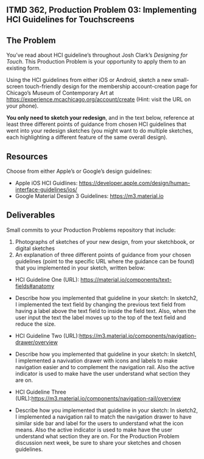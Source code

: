 ## ITMD 362, Production Problem 03: Implementing HCI Guidelines for Touchscreens

## The Problem

You’ve read about HCI guideline’s throughout Josh Clark’s *Designing for Touch*. This Production
Problem is your opportunity to apply them to an existing form.

Using the HCI guidelines from either iOS or Android, sketch a new small-screen touch-friendly design
for the membership account-creation page for Chicago’s Museum of Contemporary Art at https://experience.mcachicago.org/account/create (Hint: visit the URL on your phone).

**You only need to sketch your redesign**, and in the text below, reference at least three different
points of guidance from chosen HCI guidelines that went into your redesign sketches (you might
want to do multiple sketches, each highlighting a different feature of the same overall design).

## Resources

Choose from either Apple’s or Google’s design guidelines:

* Apple iOS HCI Guidlines:
  https://developer.apple.com/design/human-interface-guidelines/ios/
* Google Material Design 3 Guidelines:
  https://m3.material.io

## Deliverables

Small commits to your Production Problems repository that include:

1. Photographs of sketches of your new design, from your sketchbook, or digital sketches
2. An explanation of three different points of guidance from your chosen guidelines (point to the
   specific URL where the guidance can be found) that you implemented in your sketch, written below:

* HCI Guideline One (URL): https://material.io/components/text-fields#anatomy
* Describe how you implemented that guideline in your sketch:
In sketch2, I implemented the text field by changing the previous text field from having a label above the text field to inside the field text.
Also, when the user input the text the label moves up to the top of the text field and reduce the size.

* HCI Guideline Two (URL):https://m3.material.io/components/navigation-drawer/overview
* Describe how you implemented that guideline in your sketch:
In sketch1, I implemented a navivation drawer with icons and labels to make navigation easier and to complement the navigation rail.
Also the active indicator is used to make have the user understand what section they are on. 
* HCI Guideline Three (URL):https://m3.material.io/components/navigation-rail/overview
* Describe how you implemented that guideline in your sketch:
In sketch2, I implemented a navigation rail to match the navigation drawer to have similar side bar and label for the users to understand what the icon means.
Also the active indicator is used to make have the user understand what section they are on. 
For the Production Problem discussion next week, be sure to share your sketches and chosen
guidelines.
